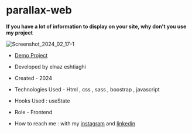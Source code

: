 # parallax-web

**If you have a lot of information to display on your site, why don't you use my project**

![Screenshot_2024_02_17-1](https://github.com/elnaz-eshtiaghi/parallax-web/assets/146030206/244d3b92-e670-4260-bdfa-4100c4a91604)

- [Demo Project](  https://elnaz-eshtiaghi.github.io/parallax-web/)

- Developed by elnaz eshtiaghi

- Created - 2024

- Technologies Used - Html , css , sass , boostrap , javascript

- Hooks Used : useState 

- Role - Frontend

- How to reach me : with my [instagram](https://www.instagram.com/elnaz_eshtiaghi) and [linkedin](https://www.linkedin.com/in/elnaz-eshtiaghi-936832290/)
